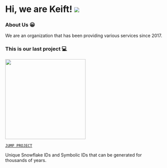 # Hi, we are Keift! <img src="https://komarev.com/ghpvc?username=poifn&label=Page%20Views"/>

### About Us 😀

We are an organization that has been providing various services since 2017.

### This is our last project 💻

<img src="https://i.ibb.co/wh9kNmsD/unknown.png" width="256px"/>

[`JUMP PROJECT`](https://npmjs.com/package/uuniq)

Unique Snowflake IDs and Symbolic IDs that can be generated for thousands of years.
